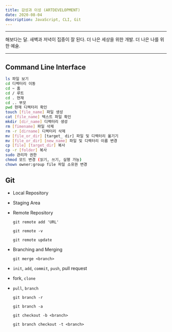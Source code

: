 ```yaml
---
title: 감성과 이성 (ARTDEVELOPMENT)
date: 2020-08-04
description: JavaScript, CLI, Git
---
```


---

해보다는 달. 새벽과 저녁이 집중이 잘 된다. 
더 나은 세상을 위한 개발. 더 나은 나를 위한 예술.

---

## Command Line Interface

```bash
ls 파일 보기
cd 디렉터리 이동
cd ~ 홈
cd / 루트
cd . 현재
cd .. 부모
pwd 현재 디렉터리 확인
touch [file_name] 파일 생성
cat [file_name] 텍스트 파일 확인
mkdir [dir_name] 디렉터리 생성
rm [fimename] 파일 삭제
rm -r [dirname] 디렉터리 삭제
mv [file_or_dir] [target_ dir] 파일 및 디렉터리 옮기기
mv [file_or_dir] [new_name] 파일 및 디렉터리 이름 변경
cp [file] [target_dir] 복사
cp -r [folder] 복사
sudo 관리자 권한
chmod 모드 변경 (읽기, 쓰기, 실행 가능)
chown owner:group file 파일 소유권 변경 
```

## Git

- Local Repository

- Staging Area

- Remote Repository

  `git remote add 'URL'`

  `git remote -v`

  `git remote update`

- Branching and Merging

  `git merge <branch>`

- `init`, `add`, `commit`, `push`, pull request

- fork, `clone`

- `pull`, `branch`

  `git branch -r`
  
  `git branch -a`
  
  `git checkout -b <branch>`
  
  `git branch checkout -t <branch>`

